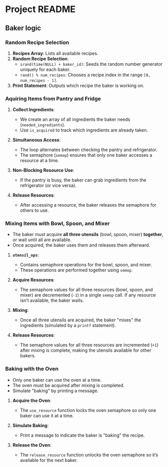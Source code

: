 # Project README

## Baker logic

### Random Recipe Selection
1. **Recipes Array**: Lists all available recipes.
2. **Random Recipe Selection**:
   - `srand(time(NULL) + baker_id)`: Seeds the random number generator uniquely for each baker.
   - `rand() % num_recipes`: Chooses a recipe index in the range `[0, num_recipes - 1]`.
3. **Print Statement**: Outputs which recipe the baker is working on.

### Aquiring Items from Pantry and Fridge
1. **Collect Ingredients**:
   - We create an array of all ingredients the baker needs (`needed_ingredients`).
   - Use `is_acquired` to track which ingredients are already taken.
   
2. **Simultaneous Access**:
   - The loop alternates between checking the pantry and refrigerator.
   - The semaphore (`semop`) ensures that only one baker accesses a resource at a time.

3. **Non-Blocking Resource Use**:
   - If the pantry is busy, the baker can grab ingredients from the refrigerator (or vice versa).

4. **Release Resources**:
   - After accessing a resource, the baker releases the semaphore for others to use.

### Mixing Items with Bowl, Spoon, and Mixer
- The baker must acquire **all three utensils** (bowl, spoon, mixer) **together**, or wait until all are available.
- Once acquired, the baker uses them and releases them afterward.
1. **`utensil_ops`**:
   - Contains semaphore operations for the bowl, spoon, and mixer.
   - These operations are performed together using `semop`.

2. **Acquire Resources**:
   - The semaphore values for all three resources (bowl, spoon, and mixer) are decremented (`-1`) in a single `semop` call. If any resource isn’t available, the baker waits.

3. **Mixing**:
   - Once all three utensils are acquired, the baker "mixes" the ingredients (simulated by a `printf` statement).

4. **Release Resources**:
   - The semaphore values for all three resources are incremented (`+1`) after mixing is complete, making the utensils available for other bakers.

### Baking with the Oven
- Only one baker can use the oven at a time.
- The oven must be acquired after mixing is completed.
- Simulate "baking" by printing a message.

1. **Acquire the Oven**:
   - The `use_resource` function locks the oven semaphore so only one baker can use it at a time.

2. **Simulate Baking**:
   - Print a message to indicate the baker is "baking" the recipe.

3. **Release the Oven**:
   - The `release_resource` function unlocks the oven semaphore so it’s available for the next baker.
